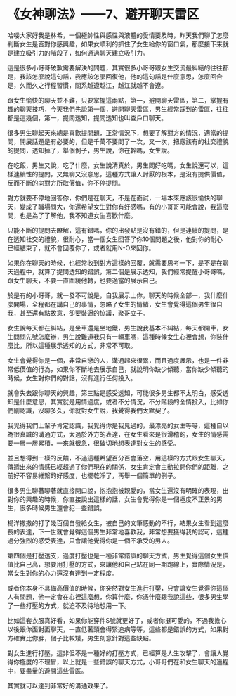 # 《女神聊法》——7、避开聊天雷区

哈喽大家好我是林希，一個極帥性與感性與液體的愛情要及時，昨天我們聊了怎麼判斷女生是否對你感興趣，如果女順利的抓住了女生給你的窗口氣，那麼接下來就是建立吸引力的階段了，如何通過聊天建立吸引力。

這是很多小哥哥破歉需要解決的問題，其實很多小哥哥跟女生交流最糾結的往往都是，我該怎麼說這句話，我應該怎麼回復他，他的這句話是什麼意思，怎麼回合是，久而久之行程習慣，關系越遼越江，越江就越不會遼。

跟女生愉快的聊天並不難，只要掌握這兩點，第一，避開聊天雷區，第二，掌握有趣的聊天技巧，今天我們先說第一個，避開聊天雷區，男生經常踩到的雷區，往往都是這幾個，第一，提問透知，提問透知也叫查戶口聊天。

很多男生聊起天來總是喜歡提問題，正常情況下，想要了解對方的情況，適當的提問，開展話題是有必要的，但是千萬不要問了一次，又一次，把應該有的社交禮貌的提問，透知掉了，舉個例子，男生說，你在幹嗎，女生說。

在吃飯，男生又說，吃了什麼，女生說清真於，男生問好吃嗎，女生說還可以，這樣連續性的提問，又無聊又沒意思，這種方式讓人討厭的根本，是沒有提供價值，反而不斷的向對方所取價值，你不停提問。

對方就要不停地回答你，你們是在聊天，不是在面試，一場本來應該很愉快的聊天，變成了職場問大，你還希望女生對你有好感嗎，有的小哥哥可能會說，我這麼問，也是為了了解他，我不知道女生喜歡什麼。

只能不斷的提問去瞭解，這有錯嗎，你的出發點是沒有錯的，但是連續的提問，是在透知社交的禮貌，很耐心，當一個女生回答了你10個問題之後，他對你的耐心已經結束了，就不會回覆你了，或者就用N-O來回你。

如果你在聊天的時候，也經常收到對方這樣的回覆，就需要思考一下，是不是在聊天過程中，就算了提問透知的錯誤，第二個是展示透知，我們經常提醒小哥哥嗎，跟女生聊天，不要一直圍繞他轉，也要適當的展示自己。

於是有的小哥哥，就一發不可說是，自我展示上你，聊天的時候全部一，我什麼什麼開場，全程都在講自己的事情，忽略了女生的情緒，女生會覺得這個男生很自我，甚至還有點故意，卻要裝逼的協議，聚哥立子。

女生說每天都在糾結，是坐車還是坐地鐵，男生說我基本不糾結，每天都開車，女生問問先號怎麼辦，男生說難道我只有一輛車嗎，這種時候女生心裡會想，你裝什麼比，所以這種展示透知的方式，非常不可取。

女生會覺得你是一個，非常自戀的人，溝通起來很累，而且過度展示，也是一件非常低價值的行為，如果你不斷地去展示自己，就說明你缺少傾聽，當你缺少傾聽的時候，女生對你們的對話，沒有進行任何投入。

就會失去跟你聊天的興趣，第三點是感受透知，可能很多男生都不太明白，感受透知是什麼意思，其實就是用情過度，或者不分情況，不分階段的全情投入，比如你們剛認識，沒聊多久，你就對女生說，我覺得我們太默契了。

我覺得我們上輩子肯定認識，我覺得你是我見過的，最漂亮的女生等等，這種自以為很真誠的溝通方式，太過於外方的表達，在女生看來是很滑稽的，女生的情感需要一層一層累積，一來就很急，很破切地想表達對女生的感受。

並且想得到一樣的反饋，不過這種希望百分百會落空，用這樣的方式跟女生聊天，傳遞出來的情感已經超過了你們現在的關係，女生肯定會主動拉開你們的距離，之前好不容易維繫的好感度，也擺乾淨了，再舉一個簡單的例子。

很多男生聊著聊著就直接開口說，抱抱抱被親愛的，當女生還沒有明確的表現，出對你的興趣的時候，你直接說出這樣的話，女生會覺得你是一個極度不正景的男生，很多時候男生還會犯一些錯誤。

楊洋撒撒的打了幾百個自發給女生，被自己的文筆感動的不行，結果女生看到這麼長的表達，下一世就會覺得這個男生非常地喜歡我，非常想要獲得我的認可，這種過分強烈的感受表達，只會讓他覺得你是一個不承受的男人。

第四個是打壓透支，過度打壓也是一種非常錯誤的聊天方式，男生覺得這個女生價值比自己高，想要用打壓的方式，來讓他和自己站在同一期跑線上，實際情況是，當女生對你的心力還沒有達到一定程度。

或者你本身不具備高價值的時候，你突然對女生進行打壓，只會讓女生覺得你這個人有問題，他一定會在心裡這麼想，你算什麼，你憑什麼跟我說這些，很多男生學了一些打壓的方式，就迫不及待地想用一下。

比如這套衣服真好看，如果你能穿件S號就更好了，或者你挺可愛的，不過我擔心以後跟你面對面聊天，一直低著頭會得緊追病等等，這些都是錯誤的方式，如果對方確實比你胖，個子比較矮，男生刻意針對這些缺點。

對女生進行打壓，這非但不是一種好的打壓方式，已經算是人生攻擊了，會讓人覺得你極度的不理冒，以上就是一些錯誤的聊天方式，小哥哥們在和女生聊天的過程中，要盡量的避開這些雷區。

其實就可以達到非常好的溝通效果了。